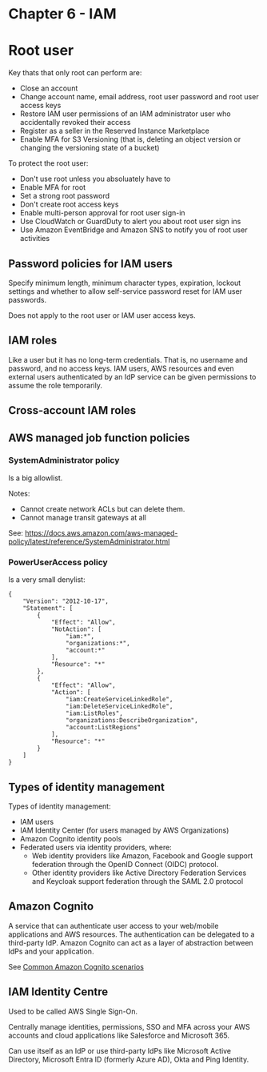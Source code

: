# Chapter 6 - IAM

# Root user

Key thats that only root can perform are:
* Close an account
* Change account name, email address, root user password and root user access keys
* Restore IAM user permissions of an IAM administrator user who accidentally revoked their access
* Register as a seller in the Reserved Instance Marketplace
* Enable MFA for S3 Versioning (that is, deleting an object version or changing the versioning state of a bucket)

To protect the root user:
* Don't use root unless you absoluately have to
* Enable MFA for root
* Set a strong root password
* Don't create root access keys
* Enable multi-person approval for root user sign-in
* Use CloudWatch or GuardDuty to alert you about root user sign ins
* Use Amazon EventBridge and Amazon SNS to notify you of root user activities

## Password policies for IAM users

Specify minimum length, minimum character types, expiration, lockout settings and whether to allow self-service password reset for IAM user passwords.

Does not apply to the root user or IAM user access keys.

## IAM roles

Like a user but it has no long-term credentials. That is, no username and password, and no access keys. IAM users, AWS resources and even external users authenticated by an IdP service can be given permissions to assume the role temporarily.

## Cross-account IAM roles

## AWS managed job function policies

### SystemAdministrator policy

Is a big allowlist.

Notes:
- Cannot create network ACLs but can delete them.
- Cannot manage transit gateways at all

See: https://docs.aws.amazon.com/aws-managed-policy/latest/reference/SystemAdministrator.html

### PowerUserAccess policy

Is a very small denylist:

    {
        "Version": "2012-10-17",
        "Statement": [
            {
                "Effect": "Allow",
                "NotAction": [
                    "iam:*",
                    "organizations:*",
                    "account:*"
                ],
                "Resource": "*"
            },
            {
                "Effect": "Allow",
                "Action": [
                    "iam:CreateServiceLinkedRole",
                    "iam:DeleteServiceLinkedRole",
                    "iam:ListRoles",
                    "organizations:DescribeOrganization",
                    "account:ListRegions"
                ],
                "Resource": "*"
            }
        ]
    }

## Types of identity management

Types of identity management:
* IAM users
* IAM Identity Center (for users managed by AWS Organizations)
* Amazon Cognito identity pools
* Federated users via identity providers, where:
    * Web identity providers like Amazon, Facebook and Google support federation through the OpenID Connect (OIDC) protocol.
    * Other identity providers like Active Directory Federation Services and Keycloak support federation through the SAML 2.0 protocol

## Amazon Cognito

A service that can authenticate user access to your web/mobile applications and AWS resources. The authentication can be delegated to a third-party IdP. Amazon Cognito can act as a layer of abstraction between IdPs and your application.

See [Common Amazon Cognito scenarios](https://docs.aws.amazon.com/cognito/latest/developerguide/cognito-scenarios.html)

## IAM Identity Centre

Used to be called AWS Single Sign-On.

Centrally manage identities, permissions, SSO and MFA across your AWS accounts and cloud applications like Salesforce and Microsoft 365.

Can use itself as an IdP or use third-party IdPs like Microsoft Active Directory, Microsoft Entra ID (formerly Azure AD), Okta and Ping Identity.